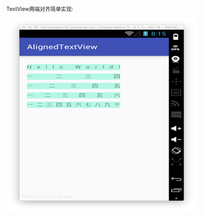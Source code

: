 TextView两端对齐简单实现:

<img src="/art/screen_shot.jpg" alt="screenshot" title="screenshot" width="512" height="512" />